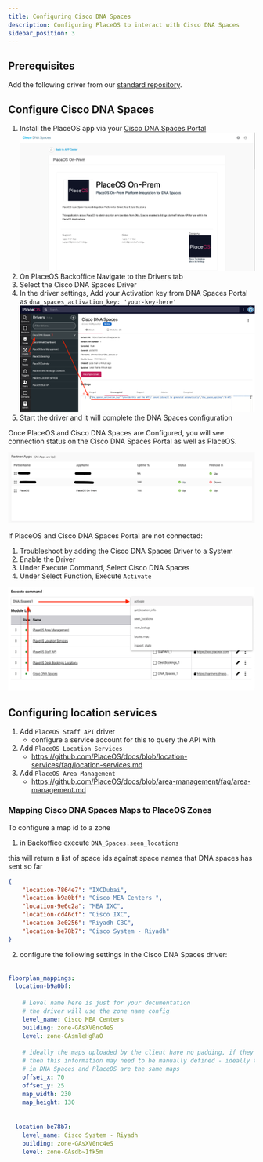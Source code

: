 ```yaml
---
title: Configuring Cisco DNA Spaces
description: Configuring PlaceOS to interact with Cisco DNA Spaces
sidebar_position: 3
---
```


## Prerequisites

Add the following driver from our [standard repository](https://github.com/PlaceOS/drivers).

## Configure Cisco DNA Spaces

1. Install the PlaceOS app via your [Cisco DNA Spaces Portal](https://dnaspaces.io/partner/app/details/app-A575390EA4DD4915B863D6CA4F283F38)
![Cisco DNA Spaces Portal](./assets/dnaspaces-marketplace.png)
2. On PlaceOS Backoffice Navigate to the Drivers tab
3. Select the Cisco DNA Spaces Driver
4. In the driver settings, Add your Activation key from DNA Spaces Portal as `dna_spaces_activation_key: 'your-key-here'`
![Configure Cisco DNA Spaces Settings](./assets/drivers-dnaspaces.png)
5. Start the driver and it will complete the DNA Spaces configuration

Once PlaceOS and Cisco DNA Spaces are Configured, you will see connection status on the Cisco DNA Spaces Portal as well as PlaceOS.

![Monitor App on Cisco DNA Spaces](./assets/dnaspaces-monitoring.png)

If PlaceOS and Cisco DNA Spaces Portal are not connected:
1. Troubleshoot by adding the Cisco DNA Spaces Driver to a System
2. Enable the Driver
3. Under Execute Command, Select Cisco DNA Spaces
4. Under Select Function, Execute `Activate`

![Execute Activation](./assets/exec-dnaspaces.png)


## Configuring location services

1. Add `PlaceOS Staff API` driver
   * configure a service account for this to query the API with
2. Add `PlaceOS Location Services`
   * https://github.com/PlaceOS/docs/blob/location-services/faq/location-services.md
3. Add `PlaceOS Area Management`
   * https://github.com/PlaceOS/docs/blob/area-management/faq/area-management.md


### Mapping Cisco DNA Spaces Maps to PlaceOS Zones

To configure a map id to a zone

1. in Backoffice execute `DNA_Spaces.seen_locations`

this will return a list of space ids against space names that DNA spaces has sent so far

```json
{
    "location-7864e7": "IXCDubai",
    "location-b9a0bf": "Cisco MEA Centers ",
    "location-9e6c2a": "MEA IXC",
    "location-cd46cf": "Cisco IXC",
    "location-3e0256": "Riyadh CBC",
    "location-be78b7": "Cisco System - Riyadh"
}
```

2. configure the following settings in the Cisco DNA Spaces driver:

```yaml

floorplan_mappings:
  location-b9a0bf:

    # Level name here is just for your documentation
    # the driver will use the zone name config
    level_name: Cisco MEA Centers
    building: zone-GAsXV0nc4eS
    level: zone-GAsmleHgRaO

    # ideally the maps uploaded by the client have no padding, if they do
    # then this information may need to be manually defined - ideally the maps
    # in DNA Spaces and PlaceOS are the same maps
    offset_x: 70
    offset_y: 25
    map_width: 230
    map_height: 130


  location-be78b7:
    level_name: Cisco System - Riyadh
    building: zone-GAsXV0nc4eS
    level: zone-GAsdb~1fk5m

```